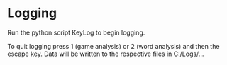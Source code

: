 # Logging
Run the python script KeyLog to begin logging.

To quit logging press 1 (game analysis) or 2 (word analysis) and then the escape key. Data will be written to the respective files in C:/Logs/...
